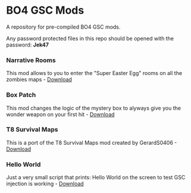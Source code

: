 # BO4 GSC Mods
A repository for pre-compiled BO4 GSC mods.

Any password protected files in this repo should be opened with the password: **Jek47**

### Narrative Rooms
This mod allows to you to enter the "Super Easter Egg" rooms on all the zombies maps - [Download](https://github.com/Jek47/BO4-GSC-Mods/tree/main/Zombies%20Mods/Narrative%20Rooms)

### Box Patch
This mod changes the logic of the mystery box to alyways give you the wonder weapon on your first hit - [Download](https://github.com/Jek47/BO4-GSC-Mods/tree/main/Zombies%20Mods/Box%20Patch)

### T8 Survival Maps
This is a port of the T8 Survival Maps mod created by GerardS0406 - [Download](https://github.com/Jek47/BO4-GSC-Mods/tree/main/Zombies%20Mods/T8%20Survival%20Maps%20by%20GerardS0406)

### Hello World
Just a very small script that prints: Hello World on the screen to test GSC injection is working - [Download](https://github.com/Jek47/BO4-GSC-Mods/tree/main/Zombies%20Mods/Hello%20World)
